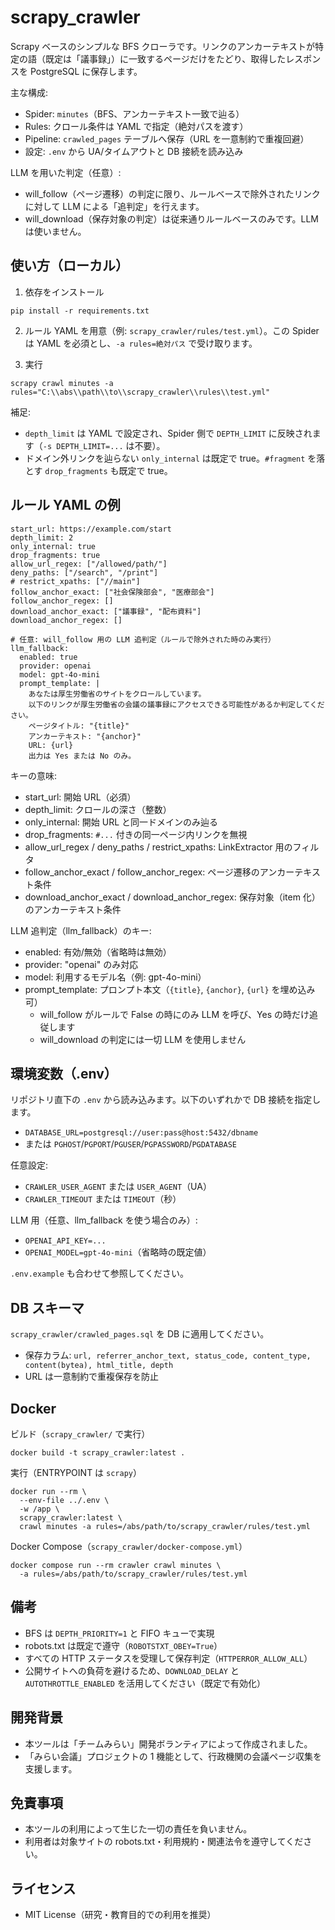 # scrapy_crawler

Scrapy ベースのシンプルな BFS クローラです。リンクのアンカーテキストが特定の語（既定は「議事録」）に一致するページだけをたどり、取得したレスポンスを PostgreSQL に保存します。

主な構成:
- Spider: `minutes`（BFS、アンカーテキスト一致で辿る）
- Rules: クロール条件は YAML で指定（絶対パスを渡す）
- Pipeline: `crawled_pages` テーブルへ保存（URL を一意制約で重複回避）
- 設定: `.env` から UA/タイムアウトと DB 接続を読み込み

LLM を用いた判定（任意）:
- will_follow（ページ遷移）の判定に限り、ルールベースで除外されたリンクに対して LLM による「追判定」を行えます。
- will_download（保存対象の判定）は従来通りルールベースのみです。LLM は使いません。

## 使い方（ローカル）

1) 依存をインストール
```
pip install -r requirements.txt
```

2) ルール YAML を用意（例: `scrapy_crawler/rules/test.yml`）。この Spider は YAML を必須とし、`-a rules=絶対パス` で受け取ります。

3) 実行
```
scrapy crawl minutes -a rules="C:\\abs\\path\\to\\scrapy_crawler\\rules\\test.yml"
```
補足:
- `depth_limit` は YAML で設定され、Spider 側で `DEPTH_LIMIT` に反映されます（`-s DEPTH_LIMIT=...` は不要）。
- ドメイン外リンクを辿らない `only_internal` は既定で true。`#fragment` を落とす `drop_fragments` も既定で true。

## ルール YAML の例

```
start_url: https://example.com/start
depth_limit: 2
only_internal: true
drop_fragments: true
allow_url_regex: ["/allowed/path/"]
deny_paths: ["/search", "/print"]
# restrict_xpaths: ["//main"]
follow_anchor_exact: ["社会保険部会", "医療部会"]
follow_anchor_regex: []
download_anchor_exact: ["議事録", "配布資料"]
download_anchor_regex: []

# 任意: will_follow 用の LLM 追判定（ルールで除外された時のみ実行）
llm_fallback:
  enabled: true
  provider: openai
  model: gpt-4o-mini
  prompt_template: |
    あなたは厚生労働省のサイトをクロールしています。
    以下のリンクが厚生労働省の会議の議事録にアクセスできる可能性があるか判定してください。
    ページタイトル: "{title}"
    アンカーテキスト: "{anchor}"
    URL: {url}
    出力は Yes または No のみ。
```

キーの意味:
- start_url: 開始 URL（必須）
- depth_limit: クロールの深さ（整数）
- only_internal: 開始 URL と同一ドメインのみ辿る
- drop_fragments: `#...` 付きの同一ページ内リンクを無視
- allow_url_regex / deny_paths / restrict_xpaths: LinkExtractor 用のフィルタ
- follow_anchor_exact / follow_anchor_regex: ページ遷移のアンカーテキスト条件
- download_anchor_exact / download_anchor_regex: 保存対象（item 化）のアンカーテキスト条件

LLM 追判定（llm_fallback）のキー:
- enabled: 有効/無効（省略時は無効）
- provider: "openai" のみ対応
- model: 利用するモデル名（例: gpt-4o-mini）
- prompt_template: プロンプト本文（`{title}`, `{anchor}`, `{url}` を埋め込み可）
  - will_follow がルールで False の時にのみ LLM を呼び、Yes の時だけ追従します
  - will_download の判定には一切 LLM を使用しません

## 環境変数（.env）

リポジトリ直下の `.env` から読み込みます。以下のいずれかで DB 接続を指定します。
- `DATABASE_URL=postgresql://user:pass@host:5432/dbname`
- または `PGHOST`/`PGPORT`/`PGUSER`/`PGPASSWORD`/`PGDATABASE`

任意設定:
- `CRAWLER_USER_AGENT` または `USER_AGENT`（UA）
- `CRAWLER_TIMEOUT` または `TIMEOUT`（秒）

LLM 用（任意、llm_fallback を使う場合のみ）:
- `OPENAI_API_KEY=...`
- `OPENAI_MODEL=gpt-4o-mini`（省略時の既定値）

`.env.example` も合わせて参照してください。

## DB スキーマ

`scrapy_crawler/crawled_pages.sql` を DB に適用してください。
- 保存カラム: `url, referrer_anchor_text, status_code, content_type, content(bytea), html_title, depth`
- URL は一意制約で重複保存を防止

## Docker

ビルド（`scrapy_crawler/` で実行）
```
docker build -t scrapy_crawler:latest .
```

実行（ENTRYPOINT は `scrapy`）
```
docker run --rm \
  --env-file ../.env \
  -w /app \
  scrapy_crawler:latest \
  crawl minutes -a rules=/abs/path/to/scrapy_crawler/rules/test.yml
```

Docker Compose（`scrapy_crawler/docker-compose.yml`）
```
docker compose run --rm crawler crawl minutes \
  -a rules=/abs/path/to/scrapy_crawler/rules/test.yml
```

## 備考
- BFS は `DEPTH_PRIORITY=1` と FIFO キューで実現
- robots.txt は既定で遵守（`ROBOTSTXT_OBEY=True`）
- すべての HTTP ステータスを受理して保存判定（`HTTPERROR_ALLOW_ALL`）
- 公開サイトへの負荷を避けるため、`DOWNLOAD_DELAY` と `AUTOTHROTTLE_ENABLED` を活用してください（既定で有効化）

## 開発背景
- 本ツールは「チームみらい」開発ボランティアによって作成されました。
- 「みらい会議」プロジェクトの 1 機能として、行政機関の会議ページ収集を支援します。

## 免責事項
- 本ツールの利用によって生じた一切の責任を負いません。
- 利用者は対象サイトの robots.txt・利用規約・関連法令を遵守してください。

## ライセンス
- MIT License（研究・教育目的での利用を推奨）
